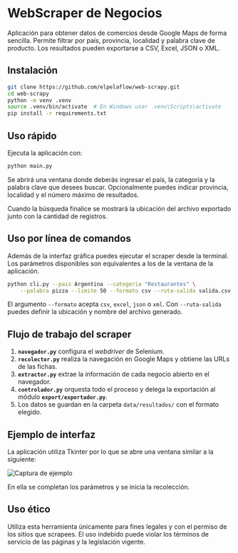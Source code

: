 # WebScraper de Negocios

Aplicación para obtener datos de comercios desde Google Maps de forma sencilla. Permite filtrar por país, provincia, localidad y palabra clave de producto. Los resultados pueden exportarse a CSV, Excel, JSON o XML.

## Instalación

```bash
git clone https://github.com/elpelaflow/web-scrapy.git
cd web-scrapy
python -m venv .venv
source .venv/bin/activate  # En Windows usar .venv\Scripts\activate
pip install -r requirements.txt
```

## Uso rápido

Ejecuta la aplicación con:

```bash
python main.py
```

Se abrirá una ventana donde deberás ingresar el país, la categoría y la palabra clave que desees buscar. Opcionalmente puedes indicar provincia, localidad y el número máximo de resultados.

Cuando la búsqueda finalice se mostrará la ubicación del archivo exportado junto con la cantidad de registros.

## Uso por línea de comandos

Además de la interfaz gráfica puedes ejecutar el scraper desde la terminal. Los
parámetros disponibles son equivalentes a los de la ventana de la aplicación.

```bash
python cli.py --pais Argentina --categoria "Restaurantes" \
    --palabra pizza --limite 50 --formato csv --ruta-salida salida.csv
```

El argumento `--formato` acepta `csv`, `excel`, `json` o `xml`. Con `--ruta-salida`
puedes definir la ubicación y nombre del archivo generado.

## Flujo de trabajo del scraper

1. **`navegador.py`** configura el *webdriver* de Selenium.
2. **`recolector.py`** realiza la navegación en Google Maps y obtiene las URLs de las fichas.
3. **`extractor.py`** extrae la información de cada negocio abierto en el navegador.
4. **`controlador.py`** orquesta todo el proceso y delega la exportación al módulo **`export/exportador.py`**.
5. Los datos se guardan en la carpeta `data/resultados/` con el formato elegido.

## Ejemplo de interfaz

La aplicación utiliza Tkinter por lo que se abre una ventana similar a la siguiente:

![Captura de ejemplo](docs/captura_ejemplo.png)

En ella se completan los parámetros y se inicia la recolección.

## Uso ético

Utiliza esta herramienta únicamente para fines legales y con el permiso de los sitios que scrapees. El uso indebido puede violar los términos de servicio de las páginas y la legislación vigente.